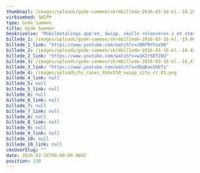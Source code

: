 ```yaml
---
thumbnail: /images/uploads/gode-sammen/skrmbillede-2016-03-16-kl.-18.29.48.png
virksomhed: SWIPP
type: Gode Sammen
title: Gode Sammen
beskrivelse: "Mobilbetalings app'en, Swipp, skulle relanceres i et stærkt konkurrencepræget marked. I første ombæring var udfordringen at skabe forståelse i befolkningen for at Swipp var en reel spiller på markedet, der var skabt af deres egen bank sammen med over 70 andre pengeinstitutter som ét fælles projekt. Dernæst at Swipp og detailhandelen havde en bedre løsning, med bedre sikkerhed og højere til loftet. Og endelig at Swipp og de handlende sammen kunne tilbyde mere til slutbrugeren. Det kom der en række aktiviteter ud af, som blev båret af en stribe tv-spots under temaet &quot;Gode sammen&quot;. \n\n"
billede_1: /images/uploads/gode-sammen/skrmbillede-2016-03-16-kl.-19.06.43.png
billede_1_link: "https://www.youtube.com/watch?v=z0NfRYhzx90"
billede_2: /images/uploads/gode-sammen/skrmbillede-2016-03-16-kl.-18.42.16.png
billede_2_link: "https://www.youtube.com/watch?v=w1K2rSEfZ8U"
billede_3: /images/uploads/gode-sammen/skrmbillede-2016-03-16-kl.-18.43.30.png
billede_3_link: "https://www.youtube.com/watch?v=dGqRaoSbETs"
billede_4: /images/uploads/hs_cases_950x550_swipp_site_cr_01.png
billede_4_link: null
billede_5: null
billede_5_link: null
billede_6: null
billede_6_link: null
billede_7: null
billede_7_link: null
billede_8: null
billede_8_link: null
billede_9: null
billede_9_link: null
billede_10: null
billede_10_link: null
cmsUserSlug: ""
date: 2016-03-16T00:00:00.000Z
position: 130
---
```


